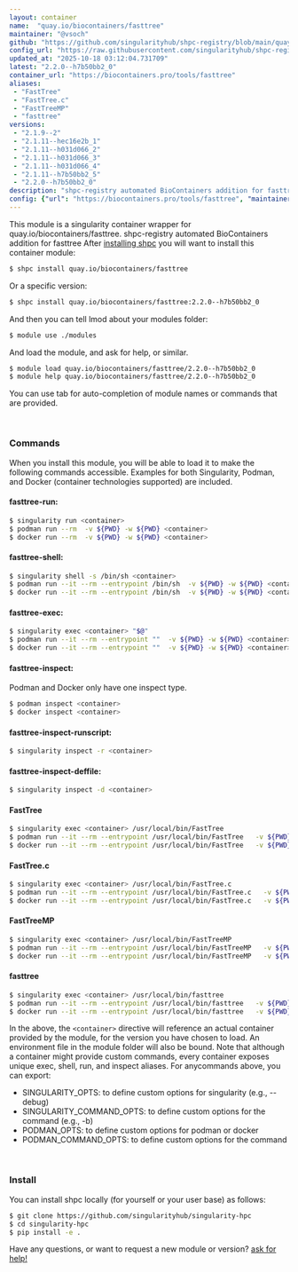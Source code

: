 ```yaml
---
layout: container
name:  "quay.io/biocontainers/fasttree"
maintainer: "@vsoch"
github: "https://github.com/singularityhub/shpc-registry/blob/main/quay.io/biocontainers/fasttree/container.yaml"
config_url: "https://raw.githubusercontent.com/singularityhub/shpc-registry/main/quay.io/biocontainers/fasttree/container.yaml"
updated_at: "2025-10-18 03:12:04.731709"
latest: "2.2.0--h7b50bb2_0"
container_url: "https://biocontainers.pro/tools/fasttree"
aliases:
 - "FastTree"
 - "FastTree.c"
 - "FastTreeMP"
 - "fasttree"
versions:
 - "2.1.9--2"
 - "2.1.11--hec16e2b_1"
 - "2.1.11--h031d066_2"
 - "2.1.11--h031d066_3"
 - "2.1.11--h031d066_4"
 - "2.1.11--h7b50bb2_5"
 - "2.2.0--h7b50bb2_0"
description: "shpc-registry automated BioContainers addition for fasttree"
config: {"url": "https://biocontainers.pro/tools/fasttree", "maintainer": "@vsoch", "description": "shpc-registry automated BioContainers addition for fasttree", "latest": {"2.2.0--h7b50bb2_0": "sha256:42ddb1c41c5f91cd752daab9deb170ff45a61dbd7abf75fb8fb0c13a38300433"}, "tags": {"2.1.9--2": "sha256:1ba40dd44d1185648df082abd3b9ce18887b02cdbd40482ccf952d317e6d40e7", "2.1.11--hec16e2b_1": "sha256:1e93e85fa7d768b9f80379ed14eaa03258487b73520537944029897347f2e38b", "2.1.11--h031d066_2": "sha256:054af636c18055bb38ff7f255e1cdefad891e173b0fc520d5334a5277be38dd9", "2.1.11--h031d066_3": "sha256:48f15c1c59bd01b4061426162bca87564d25f724c14a01a95399508e9015f3d0", "2.1.11--h031d066_4": "sha256:e60ee7c01b3c60efdc1fea9a05554d0867be9dccef91ab01d0209f675ede96df", "2.1.11--h7b50bb2_5": "sha256:0c7537252e91111dc75b51b9fca687fdbd9f70507d4663cf930269ae0cfa7884", "2.2.0--h7b50bb2_0": "sha256:42ddb1c41c5f91cd752daab9deb170ff45a61dbd7abf75fb8fb0c13a38300433"}, "docker": "quay.io/biocontainers/fasttree", "aliases": {"FastTree": "/usr/local/bin/FastTree", "FastTree.c": "/usr/local/bin/FastTree.c", "FastTreeMP": "/usr/local/bin/FastTreeMP", "fasttree": "/usr/local/bin/fasttree"}}
---
```


This module is a singularity container wrapper for quay.io/biocontainers/fasttree.
shpc-registry automated BioContainers addition for fasttree
After [installing shpc](#install) you will want to install this container module:


```bash
$ shpc install quay.io/biocontainers/fasttree
```

Or a specific version:

```bash
$ shpc install quay.io/biocontainers/fasttree:2.2.0--h7b50bb2_0
```

And then you can tell lmod about your modules folder:

```bash
$ module use ./modules
```

And load the module, and ask for help, or similar.

```bash
$ module load quay.io/biocontainers/fasttree/2.2.0--h7b50bb2_0
$ module help quay.io/biocontainers/fasttree/2.2.0--h7b50bb2_0
```

You can use tab for auto-completion of module names or commands that are provided.

<br>

### Commands

When you install this module, you will be able to load it to make the following commands accessible.
Examples for both Singularity, Podman, and Docker (container technologies supported) are included.

#### fasttree-run:

```bash
$ singularity run <container>
$ podman run --rm  -v ${PWD} -w ${PWD} <container>
$ docker run --rm  -v ${PWD} -w ${PWD} <container>
```

#### fasttree-shell:

```bash
$ singularity shell -s /bin/sh <container>
$ podman run --it --rm --entrypoint /bin/sh  -v ${PWD} -w ${PWD} <container>
$ docker run --it --rm --entrypoint /bin/sh  -v ${PWD} -w ${PWD} <container>
```

#### fasttree-exec:

```bash
$ singularity exec <container> "$@"
$ podman run --it --rm --entrypoint ""  -v ${PWD} -w ${PWD} <container> "$@"
$ docker run --it --rm --entrypoint ""  -v ${PWD} -w ${PWD} <container> "$@"
```

#### fasttree-inspect:

Podman and Docker only have one inspect type.

```bash
$ podman inspect <container>
$ docker inspect <container>
```

#### fasttree-inspect-runscript:

```bash
$ singularity inspect -r <container>
```

#### fasttree-inspect-deffile:

```bash
$ singularity inspect -d <container>
```


#### FastTree

```bash
$ singularity exec <container> /usr/local/bin/FastTree
$ podman run --it --rm --entrypoint /usr/local/bin/FastTree   -v ${PWD} -w ${PWD} <container> -c " $@"
$ docker run --it --rm --entrypoint /usr/local/bin/FastTree   -v ${PWD} -w ${PWD} <container> -c " $@"
```


#### FastTree.c

```bash
$ singularity exec <container> /usr/local/bin/FastTree.c
$ podman run --it --rm --entrypoint /usr/local/bin/FastTree.c   -v ${PWD} -w ${PWD} <container> -c " $@"
$ docker run --it --rm --entrypoint /usr/local/bin/FastTree.c   -v ${PWD} -w ${PWD} <container> -c " $@"
```


#### FastTreeMP

```bash
$ singularity exec <container> /usr/local/bin/FastTreeMP
$ podman run --it --rm --entrypoint /usr/local/bin/FastTreeMP   -v ${PWD} -w ${PWD} <container> -c " $@"
$ docker run --it --rm --entrypoint /usr/local/bin/FastTreeMP   -v ${PWD} -w ${PWD} <container> -c " $@"
```


#### fasttree

```bash
$ singularity exec <container> /usr/local/bin/fasttree
$ podman run --it --rm --entrypoint /usr/local/bin/fasttree   -v ${PWD} -w ${PWD} <container> -c " $@"
$ docker run --it --rm --entrypoint /usr/local/bin/fasttree   -v ${PWD} -w ${PWD} <container> -c " $@"
```



In the above, the `<container>` directive will reference an actual container provided
by the module, for the version you have chosen to load. An environment file in the
module folder will also be bound. Note that although a container
might provide custom commands, every container exposes unique exec, shell, run, and
inspect aliases. For anycommands above, you can export:

 - SINGULARITY_OPTS: to define custom options for singularity (e.g., --debug)
 - SINGULARITY_COMMAND_OPTS: to define custom options for the command (e.g., -b)
 - PODMAN_OPTS: to define custom options for podman or docker
 - PODMAN_COMMAND_OPTS: to define custom options for the command

<br>

### Install

You can install shpc locally (for yourself or your user base) as follows:

```bash
$ git clone https://github.com/singularityhub/singularity-hpc
$ cd singularity-hpc
$ pip install -e .
```

Have any questions, or want to request a new module or version? [ask for help!](https://github.com/singularityhub/singularity-hpc/issues)
